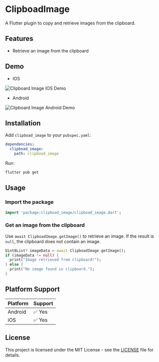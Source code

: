 # ClipboadImage

A Flutter plugin to copy and retrieve images from the clipboard.

## Features
- Retrieve an image from the clipboard

## Demo

- IOS

![Clipboard Image IOS Demo](assets/ios_demo.gif)

- Android

![Clipboard Image Android Demo](assets/android_demo.gif)

## Installation

Add `clipboad_image` to your `pubspec.yaml`:

```yaml
dependencies:
  clipboad_image:
    path: clipboad_image
```

Run:
```sh
flutter pub get
```

## Usage

### Import the package
```dart
import 'package:clipboad_image/clipboad_image.dart';
```

### Get an image from the clipboard
Use `await ClipboadImage.getImage()` to retrieve an image. If the result is `null`, the clipboard does not contain an image.

```dart
Uint8List? imageData = await ClipboadImage.getImage();
if (imageData != null) {
  print("Image retrieved from clipboard!");
} else {
  print("No image found in clipboard.");
}
```


## Platform Support

| Platform | Support |
|----------|---------|
| Android  | ✅ Yes |
| iOS      | ✅ Yes |

## License
This project is licensed under the MIT License - see the [LICENSE](LICENSE) file for details.

